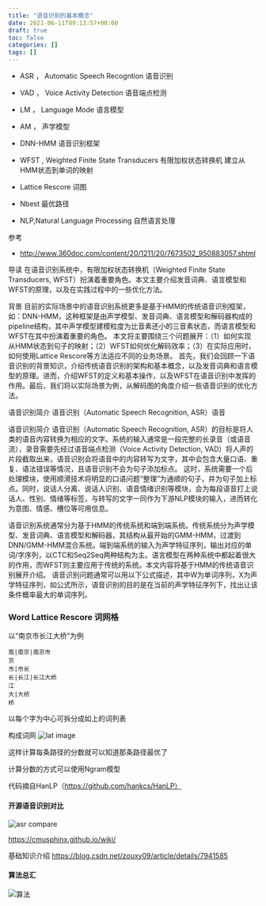 ```yaml
---
title: "语音识别的基本概念"
date: 2021-06-11T09:13:57+08:00
draft: true 
toc: false
categories: []
tags: []
---
```


- ASR ， Automatic Speech Recogntion 语音识别

- VAD ， Voice Activity Detection 语音端点检测

- LM ， Language Mode 语言模型

- AM ， 声学模型

- DNN-HMM 语音识别框架 

- WFST , Weighted Finite State Transducers  有限加权状态转换机 建立从HMM状态到单词的映射

- Lattice Rescore 词图

- Nbest 最优路径

- NLP,Natural Language Processing 自然语言处理

参考
- http://www.360doc.com/content/20/1211/20/7673502_950883057.shtml

导读
在语音识别系统中，有限加权状态转换机（Weighted Finite State Transducers, WFST）扮演着重要角色。本文主要介绍发音词典、语言模型和WFST的原理，以及在实践过程中的一些优化方法。

背景
目前的实际场景中的语音识别系统更多是基于HMM的传统语音识别框架，如：DNN-HMM，这种框架是由声学模型、发音词典、语言模型和解码器构成的pipeline结构，其中声学模型建模粒度为比音素还小的三音素状态，而语言模型和WFST在其中扮演着重要的角色。
本文将主要围绕三个问题展开：（1）如何实现从HMM状态到句子的映射；（2）WFST如何优化解码效率；（3）在实际应用时，如何使用Lattice Rescore等方法适应不同的业务场景。
首先，我们会回顾一下语音识别的背景知识，介绍传统语音识别的架构和基本概念，以及发音词典和语言模型的原理。进而，介绍WFST的定义和基本操作，以及WFST在语音识别中发挥的作用。最后，我们将以实际场景为例，从解码图的角度介绍一些语音识别的优化方法。

语音识别简介
语音识别（Automatic Speech Recognition, ASR）语音

语音识别简介
语音识别（Automatic Speech Recognition, ASR）的目标是将人类的语音内容转换为相应的文字。系统的输入通常是一段完整的长录音（或语音流），录音需要先经过语音端点检测（Voice Activity Detection, VAD）将人声的片段截取出来，语音识别会将语音中的内容转写为文字，其中会包含大量口语、重复、语法错误等情况，且语音识别不会为句子添加标点。
这时，系统需要一个后处理模块，使用顺滑技术将明显的口语问题“整理”为通顺的句子，并为句子加上标点。同时，说话人分离、说话人识别、语音情绪识别等模块，会为每段语音打上说话人、性别、情绪等标签，与转写的文字一同作为下游NLP模块的输入，进而转化为意图、情感、槽位等可用信息。

语音识别系统通常分为基于HMM的传统系统和端到端系统。传统系统分为声学模型、发音词典、语言模型和解码器，其结构从最开始的GMM-HMM，过渡到DNN/GMM-HMM混合系统。端到端系统的输入为声学特征序列，输出对应的单词/字序列，以CTC和Seq2Seq两种结构为主。语言模型在两种系统中都起着很大的作用，而WFST则主要应用于传统的系统。本文内容将基于HMM的传统语音识别展开介绍。
语音识别问题通常可以用以下公式描述，其中W为单词序列，X为声学特征序列，如公式所示，语音识别的目的是在当前的声学特征序列下，找出让该条件概率最大的单词序列。

### Word Lattice Rescore  词网格

以“南京市长江大桥”为例

```
南|南京|南京市
京
市|市长
长|长江|长江大桥
江
大|大桥
桥
```

以每个字为中心可拆分成如上的词列表

构成词网
![lat image](/images/wordlat.png)

这样计算每条路径的分数就可以知道那条路径最优了

计算分数的方式可以使用Ngram模型

代码摘自HanLP（https://github.com/hankcs/HanLP）

#### 开源语音识别对比

![asr compare](/images/asr_compare.jpg)

https://cmusphinx.github.io/wiki/

基础知识介绍
https://blog.csdn.net/zouxy09/article/details/7941585

#### 算法总汇

![算法](/images/asr_algorithm.png)
